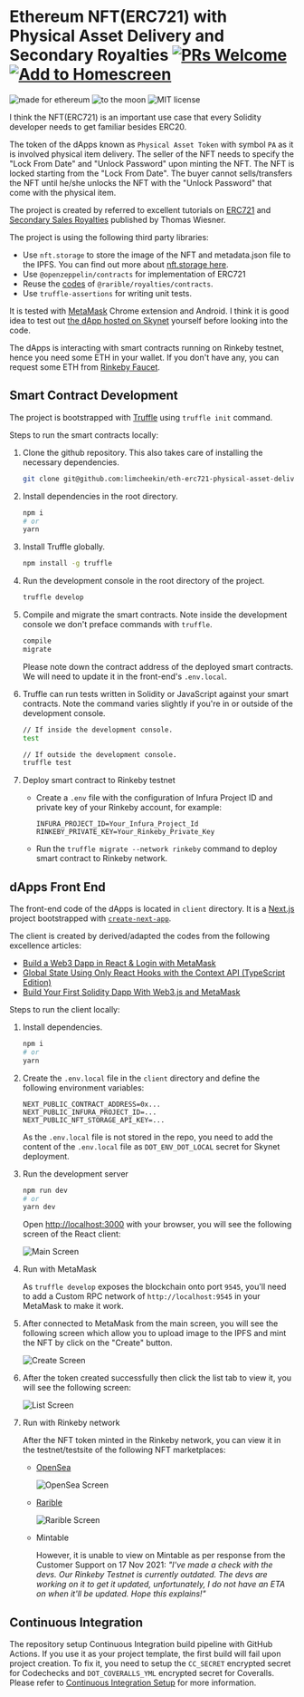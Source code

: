 # Ethereum NFT(ERC721) with Physical Asset Delivery and Secondary Royalties [![PRs Welcome](https://img.shields.io/badge/PRs-welcome-brightgreen.svg?style=flat-square)](http://makeapullrequest.com) [![Add to Homescreen](https://img.shields.io/badge/Skynet-Add%20To%20Homescreen-00c65e?logo=skynet&labelColor=0d0d0d)](https://homescreen.hns.siasky.net/#/skylink/AQCYCUhVSrL7ZH_ytcnGvfWW4IifSlgCo_J6a6iNicQDeQ)

<p>
  <img alt="made for ethereum" src="https://img.shields.io/badge/made_for-ethereum-771ea5.svg">
  <img alt="to the moon" src="https://img.shields.io/badge/to_the-moon-fab127.svg">
  <img alt="MIT license" src="https://img.shields.io/badge/license-MIT-blue.svg">
</p>

I think the NFT(ERC721) is an important use case that every Solidity developer needs to get familiar besides ERC20. 

The token of the dApps known as `Physical Asset Token` with symbol `PA` as it is involved physical item delivery. The seller of the NFT needs to specify the "Lock From Date" and "Unlock Password" upon minting the NFT. The NFT is locked starting from the "Lock From Date". The buyer cannot sells/transfers the NFT until he/she unlocks the NFT with the "Unlock Password" that come with the physical item.

The project is created by referred to excellent tutorials on [ERC721](https://ethereum-blockchain-developer.com/120-erc721-supply-chain-aisthisi/00-aisthisi-project-overview/) and [Secondary Sales Royalties](https://ethereum-blockchain-developer.com/121-erc721-secondary-sales-royalties-erc2981/00-overview/) published by Thomas Wiesner.

The project is using the following third party libraries:
- Use `nft.storage` to store the image of the NFT and metadata.json file to the IPFS. You can find out more about [nft.storage here](https://nft.storage/).
- Use `@openzeppelin/contracts` for implementation of ERC721
- Reuse the [codes](https://github.com/rarible/protocol-contracts/tree/master/royalties/contracts) of `@rarible/royalties/contracts`.
- Use `truffle-assertions` for writing unit tests.

It is tested with [MetaMask](https://metamask.io/) Chrome extension and Android. I think it is good idea to test out [the dApp hosted on Skynet](https://0409g2a8al5b5ur4fvpbbie6nnqpdo48jt55g0l3u9t6na4dh7206u8.siasky.net/) yourself before looking into the code.

The dApps is interacting with smart contracts running on Rinkeby testnet, hence you need some ETH in your wallet. If you don't have any, you can request some ETH from [Rinkeby Faucet](https://faucet.rinkeby.io/). 


## Smart Contract Development
The project is bootstrapped with [Truffle](https://www.trufflesuite.com/truffle) using `truffle init` command.

Steps to run the smart contracts locally:
1. Clone the github repository. This also takes care of installing the necessary dependencies.
    ```bash
    git clone git@github.com:limcheekin/eth-erc721-physical-asset-delivery.git
    ```

2. Install dependencies in the root directory.
    ```bash
    npm i
    # or
    yarn
    ```

3. Install Truffle globally.
    ```bash
    npm install -g truffle
    ```

4. Run the development console in the root directory of the project.
    ```bash
    truffle develop
    ```

5. Compile and migrate the smart contracts. Note inside the development console we don't preface commands with `truffle`.
    ```bash
    compile
    migrate
    ```
    Please note down the contract address of the deployed smart contracts. We will need to update it in the front-end's `.env.local`.

6. Truffle can run tests written in Solidity or JavaScript against your smart contracts. Note the command varies slightly if you're in or outside of the development console.
    ```bash
    // If inside the development console.
    test

    // If outside the development console.
    truffle test
    ```

7. Deploy smart contract to Rinkeby testnet
    - Create a `.env` file with the configuration of Infura Project ID and private key of your Rinkeby account, for example:
        ```
        INFURA_PROJECT_ID=Your_Infura_Project_Id
        RINKEBY_PRIVATE_KEY=Your_Rinkeby_Private_Key
        ```

    - Run the `truffle migrate --network rinkeby` command to deploy smart contract to Rinkeby network.


## dApps Front End
The front-end code of the dApps is located in `client` directory. It is a [Next.js](https://nextjs.org/) project bootstrapped with [`create-next-app`](https://github.com/vercel/next.js/tree/canary/packages/create-next-app).

The client is created by derived/adapted the codes from the following excellence articles:
- [Build a Web3 Dapp in React & Login with MetaMask](https://dev.to/jacobedawson/build-a-web3-dapp-in-react-login-with-metamask-4chp)
- [Global State Using Only React Hooks with the Context API (TypeScript Edition)](https://javascript.plainenglish.io/global-state-using-only-react-hooks-with-the-context-api-typescript-edition-ada822fc282c)
- [Build Your First Solidity Dapp With Web3.js and MetaMask](http://blog.adnansiddiqi.me/build-your-first-solidity-dapp-with-web3-js-and-metamask/)

Steps to run the client locally:
1. Install dependencies.
    ```bash
    npm i
    # or
    yarn
    ```

2. Create the `.env.local` file in the `client` directory and define the following environment variables:
    ```
    NEXT_PUBLIC_CONTRACT_ADDRESS=0x...
    NEXT_PUBLIC_INFURA_PROJECT_ID=...
    NEXT_PUBLIC_NFT_STORAGE_API_KEY=...
    ```
   As the `.env.local` file is not stored in the repo, you need to add the content of the `.env.local` file as `DOT_ENV_DOT_LOCAL` secret for Skynet deployment.

3. Run the development server
    ```bash
    npm run dev
    # or
    yarn dev
    ```
    Open [http://localhost:3000](http://localhost:3000) with your browser, you will see the following screen of the React client:
    
    ![Main Screen](https://github.com/limcheekin/eth-erc721-physical-asset-delivery/raw/master/doc/images/main.png "Main Screen")

4. Run with MetaMask
    
    As `truffle develop` exposes the blockchain onto port `9545`, you'll need to add a Custom RPC network of `http://localhost:9545` in your MetaMask to make it work.

5. After connected to MetaMask from the main screen, you will see the following screen which allow you to upload image to the IPFS and mint the NFT by click on the "Create" button.

    ![Create Screen](https://github.com/limcheekin/eth-erc721-physical-asset-delivery/raw/master/doc/images/create.png "Create Screen") 

6. After the token created successfully then click the list tab to view it, you will see the following screen:

    ![List Screen](https://github.com/limcheekin/eth-erc721-physical-asset-delivery/raw/master/doc/images/list.png "List Screen")

7. Run with Rinkeby network
    
    After the NFT token minted in the Rinkeby network, you can view it in the testnet/testsite of the following NFT marketplaces:
    - [OpenSea](https://testnets.opensea.io/assets/0x4e1e053c2515b20ddd66418de11f283bfc7e745a/0)
      
        ![OpenSea Screen](https://github.com/limcheekin/eth-erc721-physical-asset-delivery/raw/master/doc/images/opensea.png "OpenSea Screen")

    - [Rarible](https://rinkeby.rarible.com/token/0x4e1e053c2515b20ddd66418de11f283bfc7e745a:0)

        ![Rarible Screen](https://github.com/limcheekin/eth-erc721-physical-asset-delivery/raw/master/doc/images/rarible.png "Rarible Screen")    

    - Mintable

        However, it is unable to view on Mintable as per response from the Customer Support on 17 Nov 2021: _"I've made a check with the devs. Our Rinkeby Testnet is currently outdated. The devs are working on it to get it updated, unfortunately, I do not have an ETA on when it'll be updated. Hope this explains!"_

## Continuous Integration
The repository setup Continuous Integration build pipeline with GitHub Actions. If you use it as your project template, the first build will fail upon project creation. To fix it, you need to setup the `CC_SECRET` encrypted secret for Codechecks and `DOT_COVERALLS_YML` encrypted secret for Coveralls. Please refer to [Continuous Integration Setup](doc/ContinuousIntegrationSetup.md) for more information.